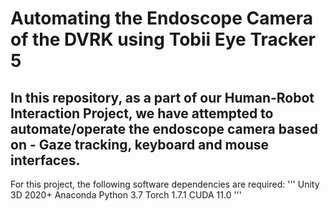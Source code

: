 # Automating the Endoscope Camera of the DVRK using Tobii Eye Tracker 5 

## In this repository, as a part of our Human-Robot Interaction Project, we have attempted to automate/operate the endoscope camera based on - Gaze tracking, keyboard and mouse interfaces.

For this project, the following software dependencies are required:
'''
Unity 3D 2020+
Anaconda 
Python 3.7
Torch 1.7.1
CUDA 11.0
'''

